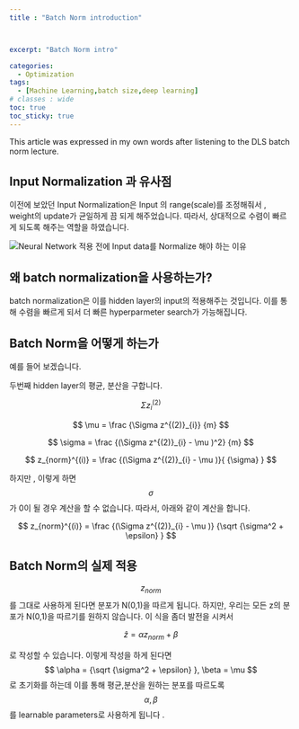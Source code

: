 ```yaml
---
title : "Batch Norm introduction"



excerpt: "Batch Norm intro"

categories:
  - Optimization
tags:
  - [Machine Learning,batch size,deep learning]
# classes : wide
toc: true
toc_sticky: true
---
```

This article was expressed in my own words after listening to the DLS batch norm lecture.
## Input Normalization 과 유사점

이전에 보았던 Input Normalization은 Input 의 range(scale)를 조정해줘서  , weight의 update가 균일하게 끔 되게 해주었습니다. 따라서, 상대적으로 수렴이 빠르게 되도록 해주는 역할을 하였습니다.

![Neural Network 적용 전에 Input data를 Normalize 해야 하는 이유](https://camo.githubusercontent.com/1f4da8632894c7220f804bcddc6e50bc708e6481/68747470733a2f2f692e696d6775722e636f6d2f32784e423261552e6a7067)

## 왜 batch normalization을 사용하는가?

batch normalization은 이를 hidden layer의 input의 적용해주는 것입니다. 이를 통해 수렴을 빠르게 되서 더 빠른 hyperparmeter search가 가능해집니다.

## Batch Norm을 어떻게 하는가

예를 들어 보겠습니다.

두번째 hidden layer의 평균, 분산을 구합니다. 

$$ \Sigma z^{(2)}_{i} $$  

$$ \mu = \frac {\Sigma z^{(2)}_{i}} {m} $$ 

$$ \sigma = \frac {(\Sigma z^{(2)}_{i} - \mu )^2} {m} $$

$$ z_{norm}^{(i)}  =  \frac {(\Sigma z^{(2)}_{i} - \mu )}{ {\sigma} } $$

하지만 , 이렇게 하면  $$\sigma$$ 가 0이 될 경우 계산을 할 수 없습니다. 따라서, 아래와 같이 계산을 합니다.

$$ z_{norm}^{(i)}  =  \frac {(\Sigma z^{(2)}_{i} - \mu )} {\sqrt {\sigma^2 + \epsilon}  } $$

 

## Batch Norm의  실제 적용

$$ z_{norm}$$ 를 그대로 사용하게 된다면 분포가 N(0,1)을 따르게 됩니다. 하지만, 우리는 모든 z의 분포가 N(0,1)을 따르기를 원하지 않습니다. 이 식을 좀더 발전을 시켜서 

$$ \widehat{z} = \alpha z_{norm} + \beta $$  

로 작성할 수 있습니다. 이렇게 작성을 하게 된다면  $$ \alpha =  {\sqrt {\sigma^2 + \epsilon} }, \beta = \mu $$ 로 초기화를 하는데 이를 통해 평균,분산을 원하는 분포를 따르도록  $$ \alpha , \beta $$를 learnable parameters로 사용하게 됩니다 .

